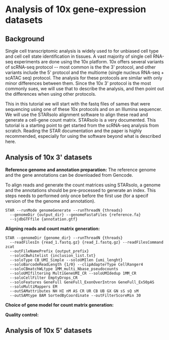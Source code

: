 # Analysis of 10x gene-expression datasets

## Background
Single cell transcriptomic analysis is widely used to for unbiased cell
type and cell cell state identification in tissues. A vast majority of
single cell RNA-seq experiments are done using the 10x platform. 
10x offers several variants of scRNA-seq protocol -- most common is the
the 3' protocol, and other variants include the 5' protocol and the
multiome (single nucleus RNA-seq + scATAC seq) protocol. The analysis for
these protocols are similar with only minor differences between them.
Since the 10x 3' protocol is the most commonly sues, we will use that to
describe the analysis, and then point out the differences when using other
protocols. 

This in this tutorial we will start with the fastq files of sames that
were sequencing using one of these 10x protocols and on an Illumina
sequencer. We will use the STARsolo alignment software to align these
read and generate a cell-gene count matrix. STARsolo is a very
documented. This tutorial is a starting point to get started from the
scRNA-seq analysis from scratch. Reading the STAR documentation and the
paper is highly recommended, especially for using the software beyond
what is described here. 

## Analysis of 10x 3' datasets
**Reference genome and annotation preparation:**
The reference genome and the gene annotations can be downloaded from
Gencode. 

To align reads and generate the count matrices using STARsolo, a genome
and the annotations should be pre-processed to generate an index. This
steps needs to performed only once before the first use (for a specif
version of the the genome and annotation).  

```
STAR --runMode genomeGenerate --runThreadN {threads} 
  --genomeDir {output_dir} --genomeFastaFiles {reference.fa} 
  --sjdbGTFfile {annotation.gtf}
```


**Aligning reads and count matrix generation:**

```
STAR --genomeDir {genome_dir} --runThreadN {threads} 
  --readFilesIn {read_1.fastq.gz} {read_I.fastq.gz} --readFilesCommand zcat
  --outFileNamePrefix {output_prefix}
  --soloCBwhitelist {inclusion_list.txt}
  --soloType CB_UMI_Simple --soloUMIlen {umi_lenght}
  --soloBarcodeReadLength {1/0} --clipAdapterType CellRanger4 
  --soloCBmatchWLtype 1MM_multi_Nbase_pseudocounts
  --soloUMIfiltering MultiGeneUMI_CR --soloUMIdedup 1MM_CR
  --soloCellFilter EmptyDrops_CR
  --soloFeatures GeneFull GeneFull_ExonOverIntron GeneFull_Ex50pAS
  --soloMultiMappers EM
  --outSAMattributes NH HI nM AS CR UR CB UB GX GN sS sQ sM
  --outSAMtype BAM SortedByCoordinate --outFilterScoreMin 30 
```

**Choice of gene model for count matrix generation:**

**Quality control:**

## Analysis of 10x 5' datasets
